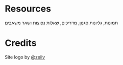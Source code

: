 # Resources
תמונות, גליונות סגנון, מדריכים, שאלות נפוצות ושאר משאבים

# Credits
Site logo by [@zeiiv](https://tooot.im/@zeiiv)
